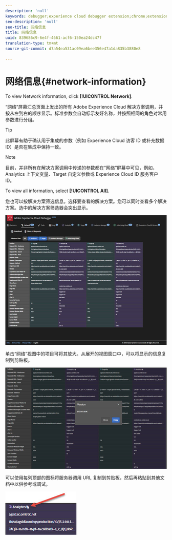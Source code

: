 ```yaml
---
description: 'null'
keywords: debugger;experience cloud debugger extension;chrome;extension;network;information
seo-description: 'null'
seo-title: 网络信息
title: 网络信息
uuid: 839686c9-6e4f-4661-acf6-150ea24dc47f
translation-type: tm+mt
source-git-commit: d7a54ea531ac09ea6bee356e47a1da835b3880e8

---
```



# 网络信息{#network-information}

To view Network information, click **[!UICONTROL Network]**.

“网络”屏幕汇总页面上发出的所有 Adobe Experience Cloud 解决方案调用，并按从左到右的顺序显示。标准参数会自动标示友好名称，并按照相同的角色对常用参数进行分组。

>[!TIP]
>
>此屏幕有助于确认用于集成的参数（例如 Experience Cloud 访客 ID 或补充数据 ID）是否在集成中保持一致。

>[!NOTE]
>
>目前，并非所有在解决方案调用中传递的参数都在“网络”屏幕中可见，例如，Analytics 上下文变量、Target 自定义参数或 Experience Cloud ID 服务客户 ID。

To view all information, select **[!UICONTROL All]**.

您也可以按解决方案筛选信息。选择要查看的解决方案。您可以同时查看多个解决方案。选中的解决方案筛选器会突出显示。

![](assets/network.jpg)

单击“网络”视图中的项目可将其放大。从展开的视图窗口中，可以将显示的信息复制到剪贴板。

![](assets/network-jsversion.jpg)

可以使用每列顶部的图标将服务器调用 URL 复制到剪贴板，然后再粘贴到其他文档中以供参考或调试。

![](assets/copy.jpg)

